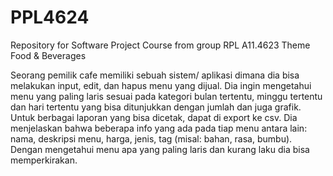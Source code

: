 # PPL4624
Repository for Software Project Course from group RPL A11.4623 Theme Food &amp; Beverages

Seorang pemilik cafe memiliki sebuah sistem/ aplikasi dimana dia bisa melakukan input, edit, dan hapus menu yang dijual. Dia ingin mengetahui menu yang paling laris sesuai pada kategori bulan tertentu, minggu tertentu dan hari tertentu yang bisa ditunjukkan dengan jumlah dan juga grafik. Untuk berbagai laporan yang bisa dicetak, dapat di export ke csv. Dia menjelaskan bahwa beberapa info yang ada pada tiap menu antara lain: nama, deskripsi menu, harga, jenis, tag (misal: bahan, rasa, bumbu). Dengan mengetahui menu apa yang paling laris dan kurang laku dia bisa memperkirakan.
